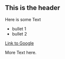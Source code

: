 ## This is the header

Here is some Text

* bullet 1
* bullet 2

[Link to Google](http://www.google.com)

More Text here.
